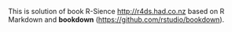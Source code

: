 This is solution of book R-Sience http://r4ds.had.co.nz based on R Markdown and **bookdown** (https://github.com/rstudio/bookdown).

